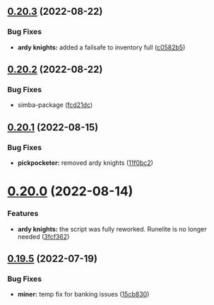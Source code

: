 ## [0.20.3](https://github.com/Torwent/wasp-free/compare/v0.20.2...v0.20.3) (2022-08-22)


### Bug Fixes

* **ardy knights:** added a failsafe to inventory full ([c0582b5](https://github.com/Torwent/wasp-free/commit/c0582b5903eb198205a539d598b94c73f4e8d83d))



## [0.20.2](https://github.com/Torwent/wasp-free/compare/v0.20.1...v0.20.2) (2022-08-22)


### Bug Fixes

* simba-package ([fcd21dc](https://github.com/Torwent/wasp-free/commit/fcd21dc30b35efbe0221755db23c511fdba48ec9))



## [0.20.1](https://github.com/Torwent/wasp-free/compare/v0.20.0...v0.20.1) (2022-08-15)


### Bug Fixes

* **pickpocketer:** removed ardy knights ([11f0bc2](https://github.com/Torwent/wasp-free/commit/11f0bc24081c4768c12201533cd03385d03f64f5))



# [0.20.0](https://github.com/Torwent/wasp-free/compare/v0.19.5...v0.20.0) (2022-08-14)


### Features

* **ardy knights:** the script was fully reworked. Runelite is no longer needed ([3fcf362](https://github.com/Torwent/wasp-free/commit/3fcf362351963adc7903b0096f0de19d0e550f03))



## [0.19.5](https://github.com/Torwent/wasp-free/compare/v0.19.4...v0.19.5) (2022-07-19)


### Bug Fixes

* **miner:** temp fix for banking issues ([15cb830](https://github.com/Torwent/wasp-free/commit/15cb83096cd921534026d5702255e0977cb49296))



